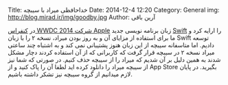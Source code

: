 Title:  خداحافظی میراد با سیبچه
Date: 2014-12-4 12:20
Category: General
img: http://blog.mirad.ir/img/goodby.jpg
Author: آرین باقی

در [کنفراس WWDC 2014 شرکت Apple](https://developer.apple.com/videos/wwdc/2014/) زبان برنامه نویسی جدید [Swift](https://developer.apple.com/swift/) را ارایه کرد و ما برای استفاده از مزایای آن و به روز بودن میراد، نسخه ۲ را با زبان Swift توسعه دادیم. اما متاسفانه سیبچه از این زبان هنوز پشتیبانی نمی کند و به اشتباه چند ساعتی میراد نسخه ۲ در سیبچه قرار گرفت که کاربرانی که از آن استفاده کردند دچار مشکل شدند به همین دلیل بر آن شدیم که میراد را از سیبچه حذف کنیم. در صورتی که شما نیز از سیبچه میراد را دانلود کرده اید لطفا آن را پاک کنید و از App Store بگیرید. در پایان لازم میدانیم از گروه سیبچه نیز تشکر داشته باشیم.

